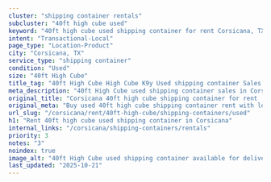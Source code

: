 ```yaml
---
cluster: "shipping container rentals"
subcluster: "40ft high cube used"
keyword: "40ft high cube used shipping container for rent Corsicana, TX"
intent: "Transactional-Local"
page_type: "Location-Product"
city: "Corsicana, TX"
service_type: "shipping container"
condition: "Used"
size: "40ft High Cube"
title_tag: "40ft High Cube High Cube K9y Used shipping container Sales in Corsicana | LC Container"
meta_description: "40ft High Cube used shipping container sales in Corsicana. High cube containers with extra height. Fast delivery, competitive pricing. Serving shipping containers area. Quote ID: 25B. Call (214) 524-4168 for your free quote today."
original_title: "Corsicana 40ft high cube shipping container for rent | LC"
original_meta: "Buy used 40ft high cube shipping container rent with local delivery in Corsicana, TX. LC Container — local Since 2003. Request a fast quote today."
url_slug: "/corsicana/rent/40ft-high-cube/shipping-containers/used"
h1: "Rent 40ft high cube used shipping container in Corsicana"
internal_links: "/corsicana/shipping-containers/rentals"
priority: 3
notes: "3"
noindex: true
image_alt: "40ft High Cube used shipping container available for delivery in Corsicana"
last_updated: "2025-10-21"
---
```


<!-- TODO: Add unique city/inventory copy, images, and internal links here. -->
